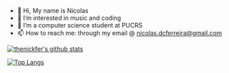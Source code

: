 - 👋 Hi, My name is Nicolas
- 👀 I’m interested in music and coding
- 🌱 I’m a computer science student at PUCRS
- 📫 How to reach me:
  through my email @ nicolas.dcferreira@gmail.com

[![thenickfer's github stats](https://github-readme-stats.vercel.app/api?username=thenickfer&show_icons=true&theme=radical)](https://github.com/anuraghazra/github-readme-stats)

[![Top Langs](https://github-readme-stats.vercel.app/api/top-langs/?username=thenickfer&theme=radical)](https://github.com/anuraghazra/github-readme-stats)


<!---
thenickfer/thenickfer is a ✨ special ✨ repository because its `README.md` (this file) appears on your GitHub profile.
You can click the Preview link to take a look at your changes.
--->

